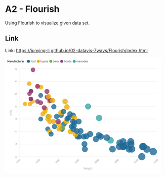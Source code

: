 # A2 - Flourish
Using Flourish to visualize given data set.

## Link
Link: https://junying-li.github.io/02-datavis-7ways/Flourish/index.html

![img](Flourish.PNG)
